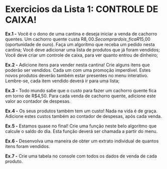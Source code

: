 # Exercicios da Lista 1: CONTROLE DE CAIXA!

**Ex.1 -** Você é o dono de uma cantina e deseja iniciar a venda de cachorro quentes. Um cachorro quente custa R$8,00. Se comprar dois, fica R$15,00 (oportunidade de ouro). Faça um algoritmo que receba um pedido nesta cantina; Você deve adicionar uma lista de produtos que já foram vendidos; Você deve criar um controle de caixa, para ver quanto entrou de dinheiro;


**Ex.2 -** Adicione itens para vender nesta cantina! Crie alguns itens que poderão ser vendidos. Cada um com uma promoção imperdível. Estes novos produtos deverão também estar presentes no menu interativo. Lembre-se, cada item vendido deverá ir para uma lista;

**Ex.3 -** Todo mundo sabe que o custo para fazer um cachorro quente fica em torno de R$4,50. Para cada venda de cachorro quente, adicione este valor ao contador de despesas.

**Ex.4 -** Os seus produtos também tem um custo! Nada na vida é de graça. Adicione estes custos também ao contador de despesas, após cada venda.

**Ex.5 -** Estamos quase no final! Crie uma função neste belo algoritmo que calcule o saldo do dia. Esta função deverá ser chamada a partir do menu.

**Ex.6 -** Desenvolva uma maneira de obter um extrato individual de quantos itens foram vendidos.

**Ex.7 -** Crie uma tabela no console com todos os dados de venda de cada produto. 
